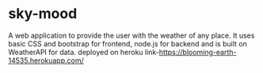 # sky-mood
A web application to provide the user with the weather of any place. It uses basic CSS and bootstrap for frontend, node.js for backend and is built on WeatherAPI for data.
deployed on heroku
link-https://blooming-earth-14535.herokuapp.com/

